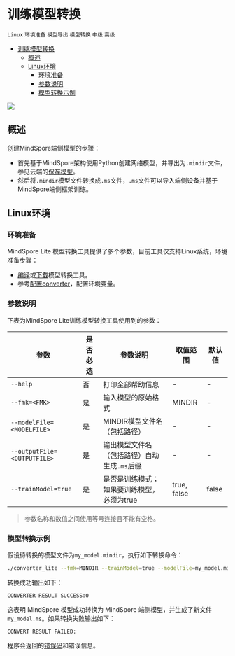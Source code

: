 # 训练模型转换

`Linux` `环境准备` `模型导出` `模型转换` `中级` `高级`

<!-- TOC -->

- [训练模型转换](#训练模型转换)
    - [概述](#概述)
    - [Linux环境](#linux环境)
        - [环境准备](#环境准备)
        - [参数说明](#参数说明)
        - [模型转换示例](#模型转换示例)

<!-- /TOC -->

<a href="https://gitee.com/mindspore/docs/blob/master/tutorials/lite/source_zh_cn/use/converter_train.md" target="_blank"><img src="https://gitee.com/mindspore/docs/raw/master/resource/_static/logo_source.png"></a>

## 概述

创建MindSpore端侧模型的步骤：

- 首先基于MindSpore架构使用Python创建网络模型，并导出为`.mindir`文件，参见云端的[保存模型](https://www.mindspore.cn/tutorial/training/zh-CN/master/use/save_model.html#mindir)。
- 然后将`.mindir`模型文件转换成`.ms`文件，`.ms`文件可以导入端侧设备并基于MindSpore端侧框架训练。

## Linux环境

### 环境准备

MindSpore Lite 模型转换工具提供了多个参数，目前工具仅支持Linux系统，环境准备步骤：

- [编译](https://www.mindspore.cn/tutorial/lite/zh-CN/master/use/build.html)或[下载](https://www.mindspore.cn/tutorial/lite/zh-CN/master/use/downloads.html)模型转换工具。
- 参考[配置converter](https://www.mindspore.cn/tutorial/lite/zh-CN/master/use/build.html)，配置环境变量。

### 参数说明

下表为MindSpore Lite训练模型转换工具使用到的参数：

| 参数                        | 是否必选 | 参数说明                                    | 取值范围    | 默认值 |
| --------------------------- | -------- | ------------------------------------------- | ----------- | ------ |
| `--help`                    | 否       | 打印全部帮助信息                            | -           | -      |
| `--fmk=<FMK>`               | 是       | 输入模型的原始格式                          | MINDIR      | -      |
| `--modelFile=<MODELFILE>`   | 是       | MINDIR模型文件名（包括路径）                | -           | -      |
| `--outputFile=<OUTPUTFILE>` | 是       | 输出模型文件名（包括路径）自动生成`.ms`后缀 | -           | -      |
| `--trainModel=true`         | 是       | 是否是训练模式；如果要训练模型，必须为true  | true, false | false  |

> 参数名称和数值之间使用等号连接且不能有空格。

### 模型转换示例

假设待转换的模型文件为`my_model.mindir`，执行如下转换命令：

```bash
./converter_lite --fmk=MINDIR --trainModel=true --modelFile=my_model.mindir --outputFile=my_model
```

转换成功输出如下：

```text
CONVERTER RESULT SUCCESS:0
```

这表明 MindSpore 模型成功转换为 MindSpore 端侧模型，并生成了新文件`my_model.ms`。如果转换失败输出如下：

```text
CONVERT RESULT FAILED:
```

程序会返回的[错误码](https://www.mindspore.cn/doc/api_cpp/zh-CN/master/errorcode_and_metatype.html)和错误信息。
